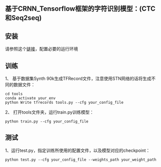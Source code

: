 ## 基于CRNN_Tensorflow框架的字符识别模型：(CTC 和Seq2seq)  


## 安装  

请参照这个[链接](https://github.com/MaybeShewill-CV/CRNN_Tensorflow)，配置必要的运行环境

## 训练  

1、 基于数据集Synth 90k生成TFRecord文件，注意使用STN网络的话将生成不同的数据文件：  

```
cd tools
conda activate your_env
python Write tfrecords tools.py --cfg your_config_file
```  

2、 打开tools文件夹，运行train.py训练模型：  

```
python train.py --cfg your_config_file
```

## 测试  

1、运行test.py，指定训练所使用的配置文件，以及模型对应的checkpoint：  

```
python test.py --cfg your_config_file --weights_path your_weight_path
```
